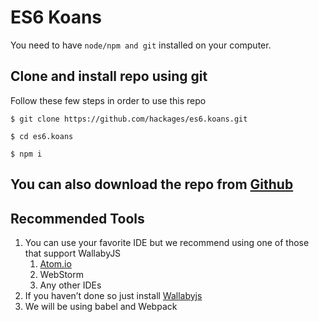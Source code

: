# ES6 Koans

You need to have `node/npm and git` installed on your computer.


## Clone and install repo using git


Follow these few steps in order to use this repo

```
$ git clone https://github.com/hackages/es6.koans.git

$ cd es6.koans

$ npm i
```


## You can also download the repo from [Github](https://github.com/hackages/es6.koans)

## Recommended Tools

1. You can use your favorite IDE but we recommend using one of those that support WallabyJS
    1. [Atom.io ](https://atom.io/)
    2. WebStorm
    3. Any other IDEs
2. If you haven’t done so just install [Wallabyjs](http://wallabyjs.com)
3. We will be using babel and Webpack


